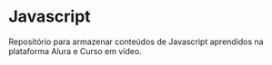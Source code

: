 # Javascript
Repositório para armazenar conteúdos de Javascript aprendidos na plataforma Alura e Curso em vídeo.
